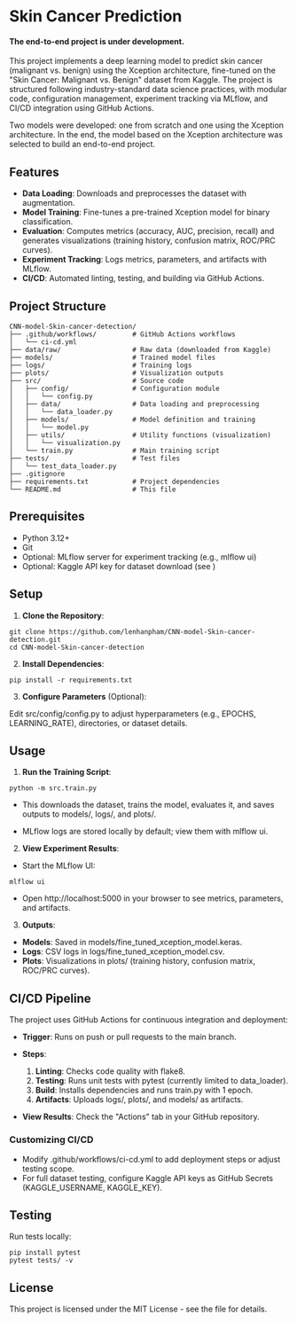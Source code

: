 # Skin Cancer Prediction
#### The end-to-end project is under development.

This project implements a deep learning model to predict skin cancer (malignant vs. benign) using the Xception architecture, fine-tuned on the "Skin Cancer: Malignant vs. Benign" dataset from Kaggle. The project is structured following industry-standard data science practices, with modular code, configuration management, experiment tracking via MLflow, and CI/CD integration using GitHub Actions.

Two models were developed: one from scratch and one using the Xception architecture. In the end, the model based on the Xception architecture was selected to build an end-to-end project.

## Features

- **Data Loading**: Downloads and preprocesses the dataset with augmentation.
- **Model Training**: Fine-tunes a pre-trained Xception model for binary classification.
- **Evaluation**: Computes metrics (accuracy, AUC, precision, recall) and generates visualizations (training history, confusion matrix, ROC/PRC curves).
- **Experiment Tracking**: Logs metrics, parameters, and artifacts with MLflow.
- **CI/CD**: Automated linting, testing, and building via GitHub Actions.

## Project Structure

```
CNN-model-Skin-cancer-detection/
├── .github/workflows/         # GitHub Actions workflows
│   └── ci-cd.yml
├── data/raw/                  # Raw data (downloaded from Kaggle)
├── models/                    # Trained model files
├── logs/                      # Training logs
├── plots/                     # Visualization outputs
├── src/                       # Source code
│   ├── config/                # Configuration module
│   │   └── config.py
│   ├── data/                  # Data loading and preprocessing
│   │   └── data_loader.py
│   ├── models/                # Model definition and training
│   │   └── model.py
│   ├── utils/                 # Utility functions (visualization)
│   │   └── visualization.py
│   └── train.py               # Main training script
├── tests/                     # Test files
│   └── test_data_loader.py
├── .gitignore
├── requirements.txt           # Project dependencies
└── README.md                  # This file
```

## Prerequisites

- Python 3.12+
- Git
- Optional: MLflow server for experiment tracking (e.g., mlflow ui)
- Optional: Kaggle API key for dataset download (see )

## Setup 
1. **Clone the Repository**:

```
git clone https://github.com/lenhanpham/CNN-model-Skin-cancer-detection.git
cd CNN-model-Skin-cancer-detection
```

2. **Install Dependencies**:

```
pip install -r requirements.txt
```

3. **Configure Parameters** (Optional):

Edit src/config/config.py to adjust hyperparameters (e.g., EPOCHS, LEARNING_RATE), directories, or dataset details.

## Usage

1. **Run the Training Script**:

```
python -m src.train.py
```

- This downloads the dataset, trains the model, evaluates it, and saves outputs to models/, logs/, and plots/.

- MLflow logs are stored locally by default; view them with mlflow ui.

2. **View Experiment Results**:

- Start the MLflow UI:

```
mlflow ui
```

- Open http://localhost:5000 in your browser to see metrics, parameters, and artifacts.

3. **Outputs**:

- **Models**: Saved in models/fine_tuned_xception_model.keras.
- **Logs**: CSV logs in logs/fine_tuned_xception_model.csv.
- **Plots**: Visualizations in plots/ (training history, confusion matrix, ROC/PRC curves).

## CI/CD Pipeline

The project uses GitHub Actions for continuous integration and deployment:

- **Trigger**: Runs on push or pull requests to the main branch.

- **Steps**:
  1. **Linting**: Checks code quality with flake8.
  2. **Testing**: Runs unit tests with pytest (currently limited to data_loader).
  3. **Build**: Installs dependencies and runs train.py with 1 epoch.
  4. **Artifacts**: Uploads logs/, plots/, and models/ as artifacts.
  
- **View Results**: Check the "Actions" tab in your GitHub repository.

### Customizing CI/CD

- Modify .github/workflows/ci-cd.yml to add deployment steps or adjust testing scope.
- For full dataset testing, configure Kaggle API keys as GitHub Secrets (KAGGLE_USERNAME, KAGGLE_KEY).

## Testing

Run tests locally:

```
pip install pytest
pytest tests/ -v
```

## License

This project is licensed under the MIT License - see the  file for details.
